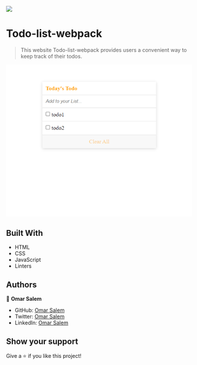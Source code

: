 ![](https://img.shields.io/badge/Microverse-blueviolet)

# Todo-list-webpack

> This website Todo-list-webpack provides users a convenient way to keep track of their todos.

![screenshot](./screen.png)

## Built With

- HTML
- CSS
- JavaScript
- Linters


## Authors

👤 **Omar Salem**

- GitHub: [Omar Salem](https://github.com/omarsalem7)
- Twitter: [Omar Salem](https://twitter.com/Omar80491499)
- LinkedIn: [Omar Salem](https://www.linkedin.com/in/omar-salem-a6945b177/)

## Show your support

Give a ⭐ if you like this project!
